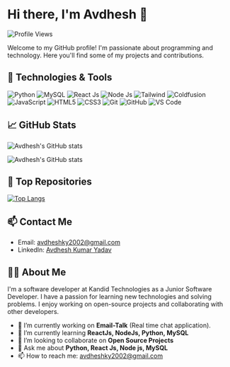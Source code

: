 # Hi there, I'm Avdhesh 👋

![Profile Views](https://komarev.com/ghpvc/?username=ahviky02&color=blueviolet&style=flat)

Welcome to my GitHub profile! I'm passionate about programming and technology. Here you'll find some of my projects and contributions.

## 🔧 Technologies & Tools

<!-- Add the technologies and tools you work with -->
![Python](https://img.shields.io/badge/-Python-000?&logo=Python)
![MySQL](https://img.shields.io/badge/-MySQL-000?&logo=MySQL)
![React Js](https://img.shields.io/badge/-React-000?&logo=React)
![Node Js](https://img.shields.io/badge/-Node.js-000?&logo=Node.js)
![Tailwind](https://img.shields.io/badge/-Tailwind%20CSS-000?&logo=Tailwind%20CSS)
![Coldfusion](https://img.shields.io/badge/-Coldfusion-000?&logo=Adobe)
![JavaScript](https://img.shields.io/badge/-JavaScript-000?&logo=JavaScript)
![HTML5](https://img.shields.io/badge/-HTML5-000?&logo=HTML5)
![CSS3](https://img.shields.io/badge/-CSS3-000?&logo=CSS3)
![Git](https://img.shields.io/badge/-Git-000?&logo=Git)
![GitHub](https://img.shields.io/badge/-GitHub-000?&logo=GitHub)
![VS Code](https://img.shields.io/badge/-VS%20Code-000?&logo=Visual%20Studio%20Code)

## 📈 GitHub Stats

<!-- Add your GitHub stats -->
![Avdhesh's GitHub stats](https://github-readme-stats.vercel.app/api?username=ahviky02&show_icons=true&theme=radical)

![Avdhesh's GitHub stats](https://github-readme-streak-stats-wine-six.vercel.app?user=ahviky02&theme=vision-friendly-dark&border_radius=10&date=31-03-2025)



## 🌟 Top Repositories

<!-- Add links to your top repositories -->
[![Top Langs](https://github-readme-stats.vercel.app/api/top-langs/?username=ahviky02&layout=compact&theme=radical)](https://github.com/ahviky02/github-readme-stats)


## 📫 Contact Me

<!-- Add your contact information -->
- Email: [avdheshky2002@gmail.com](mailto:avdheshky2002@gmail.com)
- LinkedIn: [Avdhesh Kumar Yadav](https://www.linkedin.com/in/avdhesh-kumar-yadav-62514b243/)

## 👨‍💻 About Me

<!-- Add a brief introduction about yourself -->
I'm a software developer at Kandid Technologies as a Junior Software Developer. I have a passion for learning new technologies and solving problems. I enjoy working on open-source projects and collaborating with other developers.

- 🔭 I’m currently working on **Email-Talk** (Real time chat application).
- 🌱 I’m currently learning **ReactJs, NodeJs, Python, MySQL**
- 👯 I’m looking to collaborate on **Open Source Projects**
- 💬 Ask me about **Python, React Js, Node js, MySQL**
- 📫 How to reach me: [avdheshky2002@gmail.com](mailto:avdheshky2002@gmail.com)

